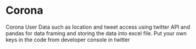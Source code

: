 # Corona
 Corona User Data such as location and tweet access using twitter API and pandas for data framing and storing the data into excel file. Put your own keys in the code from developer console in twitter
